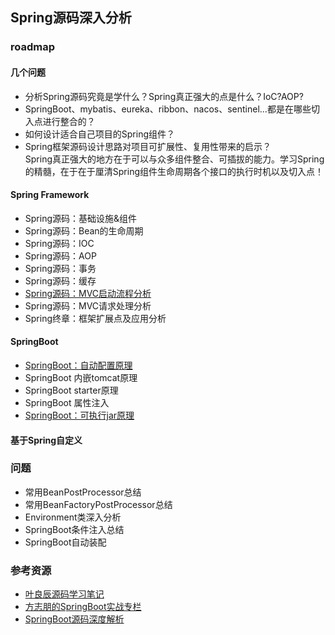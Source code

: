 ## Spring源码深入分析

### roadmap

#### 几个问题

- 分析Spring源码究竟是学什么？Spring真正强大的点是什么？IoC?AOP?
- SpringBoot、mybatis、eureka、ribbon、nacos、sentinel...都是在哪些切入点进行整合的？
- 如何设计适合自己项目的Spring组件？
- Spring框架源码设计思路对项目可扩展性、复用性带来的启示？
  <br>
  Spring真正强大的地方在于可以与众多组件整合、可插拔的能力。学习Spring的精髓，在于在于厘清Spring组件生命周期各个接口的执行时机以及切入点！

#### Spring Framework

- Spring源码：基础设施&组件
- Spring源码：Bean的生命周期
- Spring源码：IOC
- Spring源码：AOP
- Spring源码：事务
- Spring源码：缓存
- [Spring源码：MVC启动流程分析](docs/markdown/articles/Spring源码解析：SpringMVC启动流程.md)
- Spring源码：MVC请求处理分析
- Spring终章：框架扩展点及应用分析

#### SpringBoot

- [SpringBoot：自动配置原理](/docs/markdown/articles/Spring自动配置原理.md)
- SpringBoot 内嵌tomcat原理
- SpringBoot starter原理
- SpringBoot 属性注入
- [SpringBoot：可执行jar原理](/docs/markdown/articles/彻底透析SpringBoot可执行jar原理.md)

#### 基于Spring自定义

### 问题

- 常用BeanPostProcessor总结
- 常用BeanFactoryPostProcessor总结
- Environment类深入分析
- SpringBoot条件注入总结
- SpringBoot自动装配

### 参考资源

- [叶良辰源码学习笔记](https://yangzhiwen911.github.io/zh/spring/#1-%E4%B8%BA%E4%BB%80%E4%B9%88%E8%A6%81%E5%AD%A6spring-%E6%BA%90%E7%A0%81)
- [方志朋的SpringBoot实战专栏](https://blog.csdn.net/forezp/category_9268735.html?spm=1001.2014.3001.5482)
- [SpringBoot源码深度解析](https://blog.csdn.net/qq_34341457/category_9619395.html?spm=1001.2014.3001.5482)
